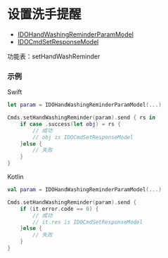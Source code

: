 # 设置洗手提醒
* [IDOHandWashingReminderParamModel](../model/IDOHandWashingReminderParamModel.md)
* [IDOCmdSetResponseModel](../model/IDOCmdSetResponseModel.md)

功能表：setHandWashReminder

### 示例

Swift
```swift
let param = IDOHandWashingReminderParamModel(...)

Cmds.setHandWashingReminder(param).send { rs in
    if case .success(let obj) = rs {
        // 成功
        // obj is IDOCmdSetResponseModel
    }else {
        // 失败
    }
}
```

Kotlin
```kotlin
val param = IDOHandWashingReminderParamModel(...)

Cmds.setHandWashingReminder(param).send {
    if (it.error.code == 0) {
        // 成功
        // it.res is IDOCmdSetResponseModel
    }else {
        // 失败
    }
}
```
